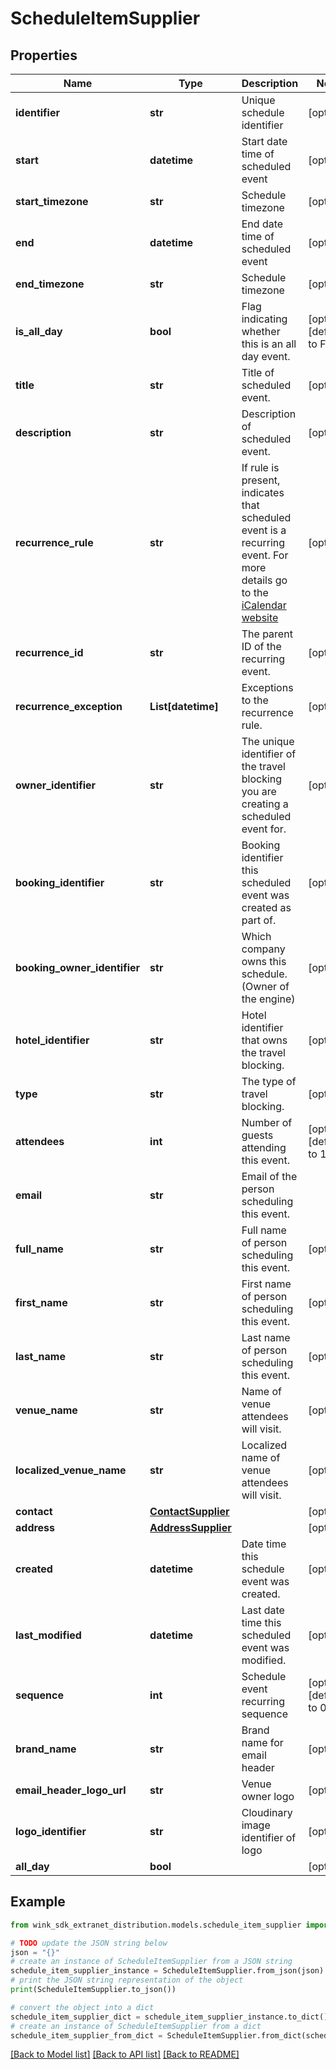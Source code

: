 # ScheduleItemSupplier


## Properties

Name | Type | Description | Notes
------------ | ------------- | ------------- | -------------
**identifier** | **str** | Unique schedule identifier | [optional] 
**start** | **datetime** | Start date time of scheduled event | [optional] 
**start_timezone** | **str** | Schedule timezone | [optional] 
**end** | **datetime** | End date time of scheduled event | [optional] 
**end_timezone** | **str** | Schedule timezone | [optional] 
**is_all_day** | **bool** | Flag indicating whether this is an all day event. | [optional] [default to False]
**title** | **str** | Title of scheduled event. | [optional] 
**description** | **str** | Description of scheduled event. | [optional] 
**recurrence_rule** | **str** | If rule is present, indicates that scheduled event is a recurring event. For more details go to the [iCalendar website](https://icalendar.org/) | [optional] 
**recurrence_id** | **str** | The parent ID of the recurring event. | [optional] 
**recurrence_exception** | **List[datetime]** | Exceptions to the recurrence rule. | [optional] 
**owner_identifier** | **str** | The unique identifier of the travel blocking you are creating a scheduled event for. | [optional] 
**booking_identifier** | **str** | Booking identifier this scheduled event was created as part of. | [optional] 
**booking_owner_identifier** | **str** | Which company owns this schedule. (Owner of the engine) | [optional] 
**hotel_identifier** | **str** | Hotel identifier that owns the travel blocking. | [optional] 
**type** | **str** | The type of travel blocking. | [optional] 
**attendees** | **int** | Number of guests attending this event. | [optional] [default to 1]
**email** | **str** | Email of the person scheduling this event. | 
**full_name** | **str** | Full name of person scheduling this event. | [optional] 
**first_name** | **str** | First name of person scheduling this event. | [optional] 
**last_name** | **str** | Last name of person scheduling this event. | [optional] 
**venue_name** | **str** | Name of venue attendees will visit. | [optional] 
**localized_venue_name** | **str** | Localized name of venue attendees will visit. | [optional] 
**contact** | [**ContactSupplier**](ContactSupplier.md) |  | [optional] 
**address** | [**AddressSupplier**](AddressSupplier.md) |  | [optional] 
**created** | **datetime** | Date time this schedule event was created. | [optional] 
**last_modified** | **datetime** | Last date time this scheduled event was modified. | [optional] 
**sequence** | **int** | Schedule event recurring sequence | [optional] [default to 0]
**brand_name** | **str** | Brand name for email header | [optional] 
**email_header_logo_url** | **str** | Venue owner logo | [optional] 
**logo_identifier** | **str** | Cloudinary image identifier of logo | [optional] 
**all_day** | **bool** |  | [optional] 

## Example

```python
from wink_sdk_extranet_distribution.models.schedule_item_supplier import ScheduleItemSupplier

# TODO update the JSON string below
json = "{}"
# create an instance of ScheduleItemSupplier from a JSON string
schedule_item_supplier_instance = ScheduleItemSupplier.from_json(json)
# print the JSON string representation of the object
print(ScheduleItemSupplier.to_json())

# convert the object into a dict
schedule_item_supplier_dict = schedule_item_supplier_instance.to_dict()
# create an instance of ScheduleItemSupplier from a dict
schedule_item_supplier_from_dict = ScheduleItemSupplier.from_dict(schedule_item_supplier_dict)
```
[[Back to Model list]](../README.md#documentation-for-models) [[Back to API list]](../README.md#documentation-for-api-endpoints) [[Back to README]](../README.md)



